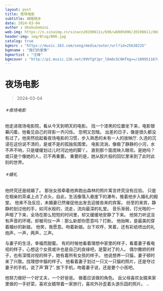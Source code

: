 ```yaml
---
layout: post
title: 夜场电影
subtitle: 缄暗桃乡
date: 2024-03-04
author : UkokuGemini
web-img: https://n.sinaimg.cn/sinacn20190611s/696/w600h896/20190611/db0e-hyeztys8185637.jpg
header-img: img/Blog/B06.jpg
catalog: true
bgmsrc : "https://music.163.com/song/media/outer/url?id=25638225"
bgmname : "我们的爱情"
bgmartist : "汪峰"
bgmcover : "http://p1.music.126.net/09VTgYJpr_lDm8cGC0HfXg==/109951167482896864.jpg?param=130y130"
---
```

  
# 夜场电影
>2024-03-04

###### ⚜️夜场电影

他走进夜场电影院，看从今天到明天的电影。
找一个漆黑的位置坐下来，电影银幕闪着，他看见自己的背影一齐闪烁。
忽明又忽暗。
出差的日子，像是很久都没有过了。他突然拾起看夜场电影的习惯，步入熟悉的未有一人的放映厅.
久违的沉浸在这份说不清的，是或不是的孤独氛围里。
电影流淌，像极了静静的小河，水不声不响，只是缓缓划过儿时河边他的脚丫。
直到那个面庞映入眼帘。是她吗？或只是个像她的人，已不再重要。
重要的是，她从胶片般的回忆里来到了此时此刻的世界。

###### ⚜️婚礼
他终究还是结婚了。
那张女孩牵着他奔跑出森林的照片寓言终究没有应验。
只是在相亲的茶桌上点了点头，自此，生活像落入悬崖下的瀑布，推着他步入婚礼的殿堂。
他来不及反应，未婚妻已然催促他出发去迎接沓来的宾客。
纷至的来宾，静静的划过他的手，如河水般的，流走，流向最深的礼堂。
音乐渐弱，灯光啪的一声暗了下来，全场在那么短短的时间里，却又缓缓地安静了下来。
他努力听这没有声音的环境，却被司仪一声：那么新郎你愿意吗？打断。
他抬眸，是最美的穿着婚纱的新娘。
他笑，我愿意。吻着新娘。台下欢呼，笑着，还有彩纸喷出的礼炮声，一声，两声，三声。

与妻子的生活，幸福而甜蜜。
有的时候他看着理想中家里的样子，看着妻子看电视的样子，心想这个女孩或许也是自己的良缘吧，是娶对了的人。
偶尔撒娇的样子，也有深情对视的样子，她有着所有女孩的样子。
他说想养一只猫，妻子顿时来了兴致。找理想中猫的样子。
他看着妻子划过一只又一只猫的照片，还是夺过妻子的手机，说了声‘算了’.
放下手机，吻着妻子说，还是要个小孩吧。

他努力做好一个好丈夫，一个好爸爸。
做着应该做的角色。
岳父母喜欢女婿来家里做的一手好菜，喜欢女婿带着一家旅行，喜欢外孙歪着头游乐园的照片。
..